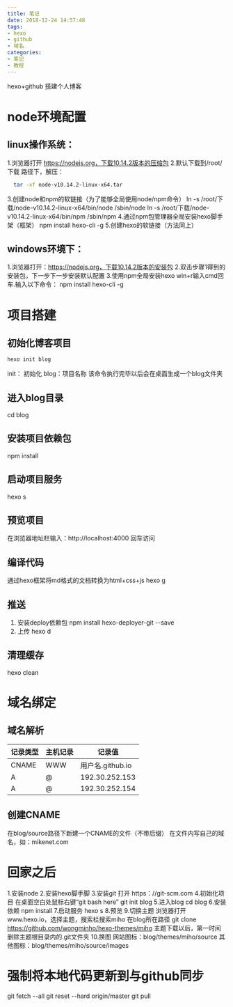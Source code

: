 ---title: 笔记date: 2018-12-24 14:57:48tags:- hexo- github- 域名categories:- 笔记- 教程---hexo+github  搭建个人博客# node环境配置## linux操作系统：1.浏览器打开 https://nodejs.org，下载10.14.2版本的压缩包2.默认下载到/root/下载  路径下，解压：```bash  tar -xf node-v10.14.2-linux-x64.tar```3.创建node和npm的软链接（为了能够全局使用node/npm命令）  ln -s /root/下载/node-v10.14.2-linux-x64/bin/node /sbin/node  ln -s /root/下载/node-v10.14.2-linux-x64/bin/npm /sbin/npm4.通过npm包管理器全局安装hexo脚手架（框架）  npm install hexo-cli -g5.创建hexo的软链接（方法同上）## windows环境下：1.浏览器打开：https://nodejs.org，下载10.14.2版本的安装包2.双击步骤1得到的安装包，下一步下一步安装默认配置3.使用npm全局安装hexo  win+r输入cmd回车.输入以下命令：  npm install hexo-cli -g# 项目搭建## 初始化博客项目```bashhexo init blog```init： 初始化blog：项目名称该命令执行完毕以后会在桌面生成一个blog文件夹## 进入blog目录cd blog## 安装项目依赖包npm install## 启动项目服务hexo s## 预览项目在浏览器地址栏输入：http://localhost:4000 回车访问## 编译代码通过hexo框架将md格式的文档转换为html+css+jshexo g## 推送1. 安装deploy依赖包npm install hexo-deployer-git --save2. 上传hexo d## 清理缓存hexo clean# 域名绑定## 域名解析记录类型|主机记录|记录值-|-|-CNAME|WWW|用户名.github.ioA|@|192.30.252.153A|@|192.30.252.154## 创建CNAME在blog/source路径下新建一个CNAME的文件（不带后缀）在文件内写自己的域名，如：mikenet.com# 回家之后1.安装node2.安装hexo脚手脚3.安装git  打开 https：//git-scm.com4.初始化项目  在桌面空白处鼠标右键“git bash here”  git init blog5.进入blog  cd blog6.安装依赖  npm install7.启动服务  hexo s8.预览9.切换主题  浏览器打开www.hexo.io，选择主题，搜索栏搜索miho  在blog所在路径  git clone https://github.com/wongminho/hexo-themes/miho  主题下载以后，第一时间删除主题根目录内的.git文件夹10.换图   网站图标：blog/themes/miho/source   其他图标：blog/themes/miho/source/images# 强制将本地代码更新到与github同步  git fetch --all  git reset --hard origin/master  git pull